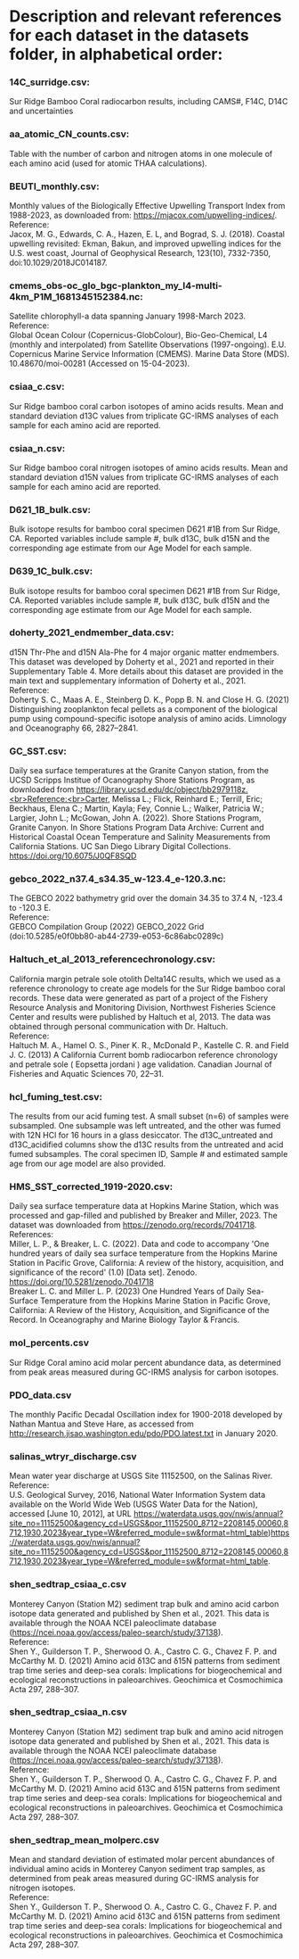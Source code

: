 # Description and relevant references for each dataset in the datasets folder, in alphabetical order:

### 14C_surridge.csv:
Sur Ridge Bamboo Coral radiocarbon results, including CAMS#, F14C, D14C and uncertainties

### aa_atomic_CN_counts.csv: 
Table with the number of carbon and nitrogen atoms in one molecule of each amino acid (used for atomic THAA calculations). 

### BEUTI_monthly.csv: 
Monthly values of the Biologically Effective Upwelling Transport Index from 1988-2023, as downloaded from: https://mjacox.com/upwelling-indices/. <br>Reference:<br>Jacox, M. G., Edwards, C. A., Hazen, E. L, and Bograd, S. J. (2018). Coastal upwelling revisited: Ekman, Bakun, and improved upwelling indices for the U.S. west coast, Journal of Geophysical Research, 123(10), 7332-7350, doi:10.1029/2018JC014187.

### cmems_obs-oc_glo_bgc-plankton_my_l4-multi-4km_P1M_1681345152384.nc: 
Satellite chlorophyll-a data spanning January 1998-March 2023. <br>Reference:<br>Global Ocean Colour (Copernicus-GlobColour), Bio-Geo-Chemical, L4 (monthly and interpolated) from Satellite Observations (1997-ongoing). E.U. Copernicus Marine Service Information (CMEMS). Marine Data Store (MDS). 10.48670/moi-00281 (Accessed on 15-04-2023).

### csiaa_c.csv:
Sur Ridge bamboo coral carbon isotopes of amino acids results. Mean and standard deviation d13C values from triplicate GC-IRMS analyses of each sample for each amino acid are reported.  

### csiaa_n.csv:
Sur Ridge bamboo coral nitrogen isotopes of amino acids results. Mean and standard deviation d15N values from triplicate GC-IRMS analyses of each sample for each amino acid are reported.  

### D621_1B_bulk.csv:
Bulk isotope results for bamboo coral specimen D621 #1B from Sur Ridge, CA. Reported variables include sample #, bulk d13C, bulk d15N and the corresponding age estimate from our Age Model for each sample. 

### D639_1C_bulk.csv:
Bulk isotope results for bamboo coral specimen D621 #1B from Sur Ridge, CA. Reported variables include sample #, bulk d13C, bulk d15N and the corresponding age estimate from our Age Model for each sample. 

### doherty_2021_endmember_data.csv:
d15N Thr-Phe and d15N Ala-Phe for 4 major organic matter endmembers. This dataset was developed by Doherty et al., 2021 and reported in their Supplementary Table 4. More details about this dataset are provided in the main text and supplementary information of Doherty et al., 2021.<br>Reference:<br> Doherty S. C., Maas A. E., Steinberg D. K., Popp B. N. and Close H. G. (2021) Distinguishing zooplankton fecal pellets as a component of the biological pump using compound-specific isotope analysis of amino acids. Limnology and Oceanography 66, 2827–2841.

### GC_SST.csv:
Daily sea surface temperatures at the Granite Canyon station, from the UCSD Scripps Institue of Ocanography Shore Stations Program, as downloaded from https://library.ucsd.edu/dc/object/bb2979118z.<br>Reference:<br>Carter, Melissa L.; Flick, Reinhard E.; Terrill, Eric; Beckhaus, Elena C.; Martin, Kayla; Fey, Connie L.; Walker, Patricia W.; Largier, John L.; McGowan, John A. (2022). Shore Stations Program, Granite Canyon. In Shore Stations Program Data Archive: Current and Historical Coastal Ocean Temperature and Salinity Measurements from California Stations. UC San Diego Library Digital Collections. https://doi.org/10.6075/J0QF8SQD

### gebco_2022_n37.4_s34.35_w-123.4_e-120.3.nc:
The GEBCO 2022 bathymetry grid over the domain 34.35 to 37.4 N, -123.4 to -120.3 E. <br>Reference:<br>GEBCO Compilation Group (2022) GEBCO_2022 Grid (doi:10.5285/e0f0bb80-ab44-2739-e053-6c86abc0289c)

### Haltuch_et_al_2013_referencechronology.csv:
California margin petrale sole otolith Delta14C results, which we used as a reference chronology to create age models for the Sur Ridge bamboo coral records. These data were generated as part of a project of the Fishery Resource Analysis and Monitoring Division, Northwest Fisheries Science Center and results were published by Haltuch et al, 2013. The data was obtained through personal communication with Dr. Haltuch. <br>Reference:<br>Haltuch M. A., Hamel O. S., Piner K. R., McDonald P., Kastelle C. R. and Field J. C. (2013) A California Current bomb radiocarbon reference chronology and petrale sole ( Eopsetta jordani ) age validation. Canadian Journal of Fisheries and Aquatic Sciences 70, 22–31.

### hcl_fuming_test.csv:
The results from our acid fuming test. A small subset (n=6) of samples were subsampled. One subsample was left untreated, and the other was fumed with 12N HCl for 16 hours in a glass desiccator. The d13C_untreated and d13C_acidified columns show the d13C results from the untreated and acid fumed subsamples. The coral specimen ID, Sample # and estimated sample age from our age model are also provided. 

### HMS_SST_corrected_1919-2020.csv:
Daily sea surface temperature data at Hopkins Marine Station, which was processed and gap-filled and published by Breaker and Miller, 2023. The dataset was downloaded from https://zenodo.org/records/7041718. <br>References:<br>Miller, L. P., & Breaker, L. C. (2022). Data and code to accompany 'One hundred years of daily sea surface temperature from the Hopkins Marine Station in Pacific Grove, California: A review of the history, acquisition, and significance of the record' (1.0) [Data set]. Zenodo. https://doi.org/10.5281/zenodo.7041718<br>Breaker L. C. and Miller L. P. (2023) One Hundred Years of Daily Sea-Surface Temperature from the Hopkins Marine Station in Pacific Grove, California: A Review of the History, Acquisition, and Significance of the Record. In Oceanography and Marine Biology Taylor & Francis.

### mol_percents.csv
Sur Ridge Coral amino acid molar percent abundance data, as determined from peak areas measured during GC-IRMS analysis for carbon isotopes. 

### PDO_data.csv
The monthly Pacific Decadal Oscillation index for 1900-2018 developed by Nathan Mantua and Steve Hare, as accessed from http://research.jisao.washington.edu/pdo/PDO.latest.txt in January 2020. 

### salinas_wtryr_discharge.csv
Mean water year discharge at USGS Site 11152500, on the Salinas River.
<br>Reference:<br>U.S. Geological Survey, 2016, National Water Information System data available on the World Wide Web (USGS Water Data for the Nation), accessed [June 10, 2012], at URL https://waterdata.usgs.gov/nwis/annual?site_no=11152500&agency_cd=USGS&por_11152500_8712=2208145,00060,8712,1930,2023&year_type=W&referred_module=sw&format=html_table)https://waterdata.usgs.gov/nwis/annual?site_no=11152500&agency_cd=USGS&por_11152500_8712=2208145,00060,8712,1930,2023&year_type=W&referred_module=sw&format=html_table.

### shen_sedtrap_csiaa_c.csv
Monterey Canyon (Station M2) sediment trap bulk and amino acid carbon isotope data generated and published by Shen et al., 2021. This data is available through the NOAA NCEI paleoclimate database (https://ncei.noaa.gov/access/paleo-search/study/37138).<br>Reference:<br>Shen Y., Guilderson T. P., Sherwood O. A., Castro C. G., Chavez F. P. and McCarthy M. D. (2021) Amino acid δ13C and δ15N patterns from sediment trap time series and deep-sea corals: Implications for biogeochemical and ecological reconstructions in paleoarchives. Geochimica et Cosmochimica Acta 297, 288–307.

### shen_sedtrap_csiaa_n.csv
Monterey Canyon (Station M2) sediment trap bulk and amino acid nitrogen isotope data generated and published by Shen et al., 2021. This data is available through the NOAA NCEI paleoclimate database (https://ncei.noaa.gov/access/paleo-search/study/37138).<br>Reference:<br>Shen Y., Guilderson T. P., Sherwood O. A., Castro C. G., Chavez F. P. and McCarthy M. D. (2021) Amino acid δ13C and δ15N patterns from sediment trap time series and deep-sea corals: Implications for biogeochemical and ecological reconstructions in paleoarchives. Geochimica et Cosmochimica Acta 297, 288–307.

### shen_sedtrap_mean_molperc.csv
Mean and standard deviation of estimated molar percent abundances of individual amino acids in Monterey Canyon sediment trap samples, as determined from peak areas measured during GC-IRMS analysis for nitrogen isotopes.<br>Reference:<br>Shen Y., Guilderson T. P., Sherwood O. A., Castro C. G., Chavez F. P. and McCarthy M. D. (2021) Amino acid δ13C and δ15N patterns from sediment trap time series and deep-sea corals: Implications for biogeochemical and ecological reconstructions in paleoarchives. Geochimica et Cosmochimica Acta 297, 288–307.

